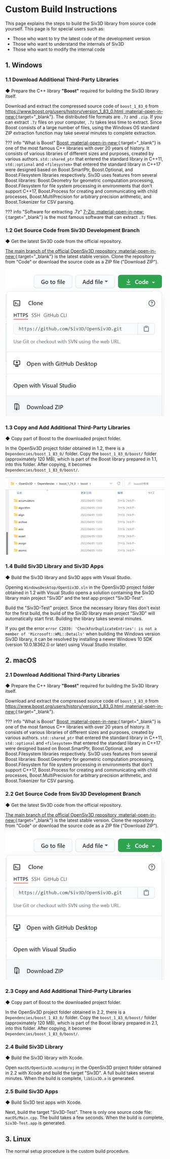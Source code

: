 # Custom Build Instructions
This page explains the steps to build the Siv3D library from source code yourself. This page is for special users such as:

- Those who want to try the latest code of the development version
- Those who want to understand the internals of Siv3D
- Those who want to modify the internal code

## 1. Windows
### 1.1 Download Additional Third-Party Libraries
◆ Prepare the C++ library **"Boost"** required for building the Siv3D library itself.

Download and extract the compressed source code of `boost_1_83_0` from [https://www.boost.org/users/history/version_1_83_0.html :material-open-in-new:](https://www.boost.org/users/history/version_1_83_0.html){:target="_blank"}. The distributed file formats are `.7z` and `.zip`. If you can extract `.7z` files on your computer, `.7z` takes less time to extract. Since Boost consists of a large number of files, using the Windows OS standard ZIP extraction function may take several minutes to complete extraction.

??? info "What is Boost"
    [Boost :material-open-in-new:](https://www.boost.org/){:target="_blank"} is one of the most famous C++ libraries with over 20 years of history. It consists of various libraries of different sizes and purposes, created by various authors. `std::shared_ptr` that entered the standard library in C++11, `std::optional` and `<filesystem>` that entered the standard library in C++17 were designed based on Boost.SmartPtr, Boost.Optional, and Boost.Filesystem libraries respectively. Siv3D uses features from several Boost libraries: Boost.Geometry for geometric computation processing, Boost.Filesystem for file system processing in environments that don't support C++17, Boost.Process for creating and communicating with child processes, Boost.MultiPrecision for arbitrary precision arithmetic, and Boost.Tokenizer for CSV parsing.

??? info "Software for extracting .7z"
    [7-Zip :material-open-in-new:](https://sevenzip.osdn.jp/){:target="_blank"} is the most famous software that can extract `.7z` files.

### 1.2 Get Source Code from Siv3D Development Branch
◆ Get the latest Siv3D code from the official repository.

[The main branch of the official OpenSiv3D repository :material-open-in-new:](https://github.com/Siv3D/OpenSiv3D){:target="_blank"} is the latest stable version. Clone the repository from "Code" or download the source code as a ZIP file ("Download ZIP").

![](https://raw.githubusercontent.com/Siv3D/siv3d.site.resource/main/v6/download/ubuntu/repo.png)


### 1.3 Copy and Add Additional Third-Party Libraries
◆ Copy part of Boost to the downloaded project folder.

In the OpenSiv3D project folder obtained in 1.2, there is a `Dependencies/boost_1_83_0/` folder. Copy the `boost_1_83_0/boost/` folder (approximately 120 MB), which is part of the Boost library prepared in 1.1, into this folder. After copying, it becomes `Dependencies/boost_1_83_0/boost/`.

![](https://raw.githubusercontent.com/Siv3D/siv3d.site.resource/main/v6/develop/boost.png)


### 1.4 Build Siv3D Library and Siv3D Apps
◆ Build the Siv3D library and Siv3D apps with Visual Studio.

Opening `WindowsDesktop/OpenSiv3D.sln` in the OpenSiv3D project folder obtained in 1.2 with Visual Studio opens a solution containing the Siv3D library main project "Siv3D" and the test app project "Siv3D-Test".

Build the "Siv3D-Test" project. Since the necessary library files don't exist for the first build, the build of the Siv3D library main project "Siv3D" will automatically start first. Building the library takes several minutes.

If you get the error `error C2039: '​CheckForDuplicateEntries': is not a member of 'Microsoft::WRL::Details'` when building the Windows version Siv3D library, it can be resolved by installing a newer Windows 10 SDK (version 10.0.18362.0 or later) using Visual Studio Installer.

## 2. macOS

### 2.1 Download Additional Third-Party Libraries
◆ Prepare the C++ library **"Boost"** required for building the Siv3D library itself.

Download and extract the compressed source code of `boost_1_83_0` from [https://www.boost.org/users/history/version_1_83_0.html :material-open-in-new:](https://www.boost.org/users/history/version_1_83_0.html){:target="_blank"}.

??? info "What is Boost"
    [Boost :material-open-in-new:](https://www.boost.org/){:target="_blank"} is one of the most famous C++ libraries with over 20 years of history. It consists of various libraries of different sizes and purposes, created by various authors. `std::shared_ptr` that entered the standard library in C++11, `std::optional` and `<filesystem>` that entered the standard library in C++17 were designed based on Boost.SmartPtr, Boost.Optional, and Boost.Filesystem libraries respectively. Siv3D uses features from several Boost libraries: Boost.Geometry for geometric computation processing, Boost.Filesystem for file system processing in environments that don't support C++17, Boost.Process for creating and communicating with child processes, Boost.MultiPrecision for arbitrary precision arithmetic, and Boost.Tokenizer for CSV parsing.


### 2.2 Get Source Code from Siv3D Development Branch
◆ Get the latest Siv3D code from the official repository.

[The main branch of the official OpenSiv3D repository :material-open-in-new:](https://github.com/Siv3D/OpenSiv3D){:target="_blank"} is the latest stable version. Clone the repository from "Code" or download the source code as a ZIP file ("Download ZIP").

![](https://raw.githubusercontent.com/Siv3D/siv3d.site.resource/main/v6/download/ubuntu/repo.png)


### 2.3 Copy and Add Additional Third-Party Libraries
◆ Copy part of Boost to the downloaded project folder.

In the OpenSiv3D project folder obtained in 2.2, there is a `Dependencies/boost_1_83_0/` folder. Copy the `boost_1_83_0/boost/` folder (approximately 120 MB), which is part of the Boost library prepared in 2.1, into this folder. After copying, it becomes `Dependencies/boost_1_83_0/boost/`.


### 2.4 Build Siv3D Library
◆ Build the Siv3D library with Xcode.

Open `macOS/OpenSiv3D.xcodeproj` in the OpenSiv3D project folder obtained in 2.2 with Xcode and build the target "Siv3D". A full build takes several minutes. When the build is complete, `libSiv3D.a` is generated.


### 2.5 Build Siv3D Apps
◆ Build Siv3D test apps with Xcode.

Next, build the target "Siv3D-Test". There is only one source code file: `macOS/Main.cpp`. The build takes a few seconds. When the build is complete, `Siv3D-Test.app` is generated.


## 3. Linux
The normal setup procedure is the custom build procedure.